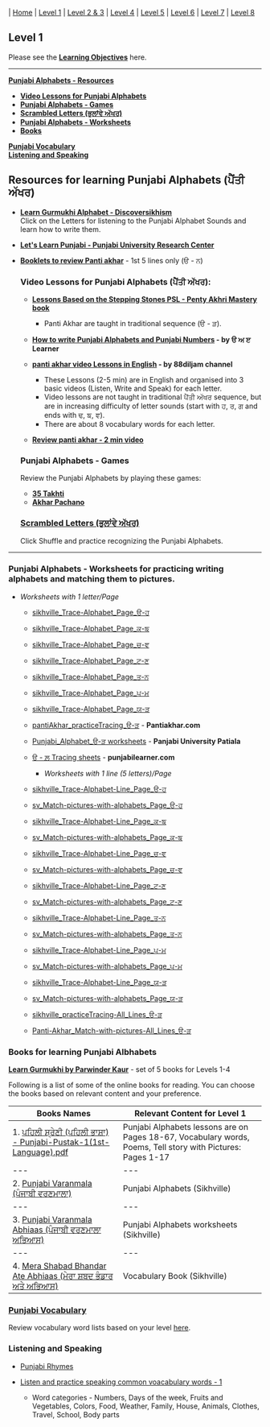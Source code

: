 | [Home](https://amardeep0.github.io/learnPunjabi/) | [Level 1](https://amardeep0.github.io/learnPunjabi/Level-1_Punjabi%20Alphabets/) | [Level 2 & 3](https://amardeep0.github.io/learnPunjabi/Level_2-3_Matra/) | [Level 4](https://amardeep0.github.io/learnPunjabi/Level-4_Intermediate/) | [Level 5](https://amardeep0.github.io/learnPunjabi/Level-5_intermediate/) | [Level 6](https://amardeep0.github.io/learnPunjabi/Level-6_Advanced/) | [Level 7](https://amardeep0.github.io/learnPunjabi/Level-7_Advanced/) | [Level 8](https://amardeep0.github.io/learnPunjabi/Level-8_WorldLanguageCompetencyTesting/)
 
## Level 1 

Please see the **[Learning Objectives](https://amardeep0.github.io/learnPunjabi/Level-1_Punjabi%20Alphabets/Level_1_Goals)** here.

---

**[Punjabi Alphabets - Resources](https://amardeep0.github.io/learnPunjabi/Level-1_Punjabi%20Alphabets#resources-for-learning-punjabi-alphabets-ਪੈਂਤੀ-ਅੱਖਰ)**
  - **[Video Lessons for Punjabi Alphabets](https://amardeep0.github.io/learnPunjabi/Level-1_Punjabi%20Alphabets#video-lessons-for-punjabi-alphabets-ਪੈਂਤੀ-ਅੱਖਰ)**
  - **[Punjabi Alphabets - Games](https://amardeep0.github.io/learnPunjabi/Level-1_Punjabi%20Alphabets#Punjabi-Alphabets-Games)**
  - **[Scrambled Letters (ਭੁਲਾਂਵੇ ਅੱਖਰ)](https://amardeep0.github.io/learnPunjabi/Level-1_Punjabi%20Alphabets#Scrambled-Letters-ਭੁਲਾਂਵੇ-ਅੱਖਰ)**
  - **[Punjabi Alphabets - Worksheets](https://amardeep0.github.io/learnPunjabi/Level-1_Punjabi%20Alphabets#Punjabi-Alphabets-Worksheets-for-practicing-writing-alphabets-and-matching-them-to-pictures)**
  - **[Books](https://amardeep0.github.io/learnPunjabi/Level-1_Punjabi%20Alphabets#Books-for-learning-Punjabi-Albhabets)**
  
**[Punjabi Vocabulary](https://amardeep0.github.io/learnPunjabi/Level-1_Punjabi%20Alphabets#Punjabi-Vocabulary)**  
**[Listening and Speaking](https://amardeep0.github.io/learnPunjabi/Level-1_Punjabi%20Alphabets#Listening-and-Speaking)**
  



## Resources for learning Punjabi Alphabets (ਪੈਂਤੀ ਅੱਖਰ)

 
  - **[Learn Gurmukhi Alphabet - Discoversikhism](http://www.discoversikhism.com/punjabi/punjabi_gurmukhi_alphabet.html)**  
      Click on the Letters for listening to the Punjabi Alphabet Sounds and learn how to write them.
      
  - **[Let's Learn Punjabi - Punjabi University Research Center](http://www.learnpunjabi.org/keyboard1.html#)**
  
  - **[Booklets to review Panti akhar](https://sites.google.com/khalsaschool.us/remote/kindergarten)** - 1st 5 lines only (ੳ - ਨ)
  
 
    ### Video Lessons for Punjabi Alphabets (ਪੈਂਤੀ ਅੱਖਰ):
     - **[Lessons Based on the Stepping Stones PSL - Penty Akhri Mastery book](https://amardeep0.github.io/learnPunjabi/Level-1_Punjabi%20Alphabets/panti-akhar-videoLessons)**  
       - Panti Akhar are taught in traditional sequence (ੳ - ੜ).
            
     - **[How to write Punjabi Alphabets and Punjabi Numbers](https://amardeep0.github.io/learnPunjabi/Level-1_Punjabi%20Alphabets/HowToWritePentiAkhar) - by ੳ ਅ ੲ Learner**
      
      - **[panti akhar video Lessons in English](https://amardeep0.github.io/learnPunjabi/Level-1_Punjabi%20Alphabets/VideoLessonsInEnglish_88diljam) - by 88diljam channel** 
  
        - These Lessons (2-5 min) are in English and organised into 3 basic videos (Listen, Write and Speak) for each letter. 
        - Video lessons are not taught in traditional ਪੈਂਤੀ ਅੱਖਰ sequence, but are in increasing difficulty of letter sounds (start with ਹ, ਰ, ਗ and ends with ਢ, ਙ, ਞ). 
        - There are about 8 vocabulary words for each letter.
    
      - **[Review panti akhar - 2 min video](https://youtu.be/1G6Pozog9LQ)** 

    ### Punjabi Alphabets - Games
   
      Review the Punjabi Alphabets by playing these games: 
   
     - **[35 Takhti](http://www.sikhville.org/index.php?option=com_content&view=article&id=46&Itemid=306)**  
     - **[Akhar Pachano](http://www.sikhville.org/index.php?option=com_content&view=article&id=116&Itemid=306)**
     
  
    ### [Scrambled Letters (ਭੁਲਾਂਵੇ ਅੱਖਰ)](http://www.discoversikhism.com/punjabi/gurmukhi_letter_shuffle.html)
     
      Click Shuffle and practice recognizing the Punjabi Alphabets.

---

### Punjabi Alphabets - Worksheets for practicing writing alphabets and matching them to pictures.

 - *Worksheets with 1 letter/Page*

    - [sikhville_Trace-Alphabet_Page_ੳ-ਹ](http://sikhville.org/pdf/Drawing-and-Tracing/35-khushkhat/1.pdf)
    - [sikhville_Trace-Alphabet_Page_ਕ-ਙ](http://sikhville.org/pdf/Drawing-and-Tracing/35-khushkhat/2.pdf)
    - [sikhville_Trace-Alphabet_Page_ਚ-ਞ](http://sikhville.org/pdf/Drawing-and-Tracing/35-khushkhat/3.pdf)
    - [sikhville_Trace-Alphabet_Page_ਟ-ਣ](http://sikhville.org/pdf/Drawing-and-Tracing/35-khushkhat/4.pdf)
    - [sikhville_Trace-Alphabet_Page_ਤ-ਨ](http://sikhville.org/pdf/Drawing-and-Tracing/35-khushkhat/5.pdf)
    - [sikhville_Trace-Alphabet_Page_ਪ-ਮ](http://sikhville.org/pdf/Drawing-and-Tracing/35-khushkhat/6.pdf)
    - [sikhville_Trace-Alphabet_Page_ਯ-ੜ](http://sikhville.org/pdf/Drawing-and-Tracing/35-khushkhat/7.pdf)

    - [pantiAkhar_practiceTracing_ੳ-ੜ](http://pantiakhar.com/images/worksheets/tracing.pdf) - **Pantiakhar.com**
    
    - [Punjabi_Alphabet_ੳ-ੜ worksheets](https://amardeep0.github.io/learnPunjabi/Level-1_Punjabi%20Alphabets/worksheets/punjabi-alphabet.pdf) - **Panjabi University Patiala** 
    
    - [ੳ - ਲ਼ Tracing sheets](https://punjabilearner.com/Resources/Tracing-Sheets-%E0%A9%B3-%E0%A8%B2%E0%A8%BC.pdf) - **punjabilearner.com**
      - *Worksheets with 1 line (5 letters)/Page*

    - [sikhville_Trace-Alphabet-Line_Page_ੳ-ਹ](http://sikhville.org/pdf/Drawing-and-Tracing/Trace-alphabets/page-1/Trace-alphabets_page1.pdf)
    - [sv_Match-pictures-with-alphabets_Page_ੳ-ਹ](http://www.sikhville.org/pdf/Match-the-following/Match-pictures-with-alphabets/page1/Match-pictures-with-alphabets-page01.pdf)
    
    - [sikhville_Trace-Alphabet-Line_Page_ਕ-ਙ](http://sikhville.org/pdf/Drawing-and-Tracing/Trace-alphabets/page-2/Trace-alphabets_page2.pdf)
    - [sv_Match-pictures-with-alphabets_Page_ਕ-ਙ](http://www.sikhville.org/pdf/Match-the-following/Match-pictures-with-alphabets/page2/Match-pictures-with-alphabets-page02.pdf)
    
    - [sikhville_Trace-Alphabet-Line_Page_ਚ-ਞ](http://sikhville.org/pdf/Drawing-and-Tracing/Trace-alphabets/page-3/Trace-alphabets_page3.pdf)
    - [sv_Match-pictures-with-alphabets_Page_ਚ-ਞ](http://www.sikhville.org/pdf/Match-the-following/Match-pictures-with-alphabets/page3/Match-pictures-with-alphabets-page03.pdf)
     
    - [sikhville_Trace-Alphabet-Line_Page_ਟ-ਣ](http://sikhville.org/pdf/Drawing-and-Tracing/Trace-alphabets/page-4/Trace-alphabets_page4.pdf)
    - [sv_Match-pictures-with-alphabets_Page_ਟ-ਣ](http://www.sikhville.org/pdf/Match-the-following/Match-pictures-with-alphabets/page4/Match-pictures-with-alphabets-page04.pdf)
     
    - [sikhville_Trace-Alphabet-Line_Page_ਤ-ਨ](http://sikhville.org/pdf/Drawing-and-Tracing/Trace-alphabets/page-5/Trace-alphabets_page5.pdf)
    - [sv_Match-pictures-with-alphabets_Page_ਤ-ਨ](http://www.sikhville.org/pdf/Match-the-following/Match-pictures-with-alphabets/page5/Match-pictures-with-alphabets-page05.pdf)
     
    - [sikhville_Trace-Alphabet-Line_Page_ਪ-ਮ](http://sikhville.org/pdf/Drawing-and-Tracing/Trace-alphabets/page-6/Trace-alphabets_page6.pdf)
    - [sv_Match-pictures-with-alphabets_Page_ਪ-ਮ](http://www.sikhville.org/pdf/Match-the-following/Match-pictures-with-alphabets/page6/Match-pictures-with-alphabets-page06.pdf)
     
    - [sikhville_Trace-Alphabet-Line_Page_ਯ-ੜ](http://sikhville.org/pdf/Drawing-and-Tracing/Trace-alphabets/page-7/Trace-alphabets_page7.pdf)
    - [sv_Match-pictures-with-alphabets_Page_ਯ-ੜ](http://www.sikhville.org/pdf/Match-the-following/Match-pictures-with-alphabets/page7/Match-pictures-with-alphabets-page07.pdf) 
     
    - [sikhville_practiceTracing-All_Lines_ੳ-ੜ](http://sikhville.org/pdf/Drawing-and-Tracing/Varanmala-Ahiyaas/Varanmala-Ahiyaas.pdf)  
    
    - [Panti-Akhar_Match-with-pictures-All_Lines_ੳ-ੜ](http://pantiakhar.com/images/worksheets/trace-n-match.pdf)
    
    
### Books for learning Punjabi Albhabets

**[Learn Gurmukhi by Parwinder Kaur](http://learngurmukhi.com/)** - set of 5 books for Levels 1-4

Following is a list of some of the online books for reading. You can choose the books based on relevant content and your preference. 

| Books Names | Relevant Content for Level 1 |
| --- | --- |
| 1. [ਪਹਿਲੀ ਸ਼੍ਰੇਣੀ (ਪਹਿਲੀ ਭਾਸ਼ਾ) - Punjabi-Pustak-1(1st-Language).pdf](http://files-cdn.pseb.ac.in/pseb_files/Punjabi-Pustak-1(1st-Language).pdf)| Punjabi Alphabets lessons are on Pages 18-67, Vocabulary words, Poems, Tell story with Pictures: Pages 1-17 |
| --- | --- |
| 2. [Punjabi Varanmala (ਪੰਜਾਬੀ ਵਰਣਮਾਲਾ)](http://sikhville.org/pdf/Informational/varnmala/Varanmala.pdf) | Punjabi Alphabets (Sikhville) | 
| --- | --- |
| 3. [Punjabi Varanmala Abhiaas (ਪੰਜਾਬੀ ਵਰਣਮਾਲਾ ਅਭਿਆਸ)](http://shop.sikhville.org/index.php?route=product/product&path=67&product_id=81) | Punjabi Alphabets worksheets (Sikhville)  | 
| --- | --- |
| 4. [Mera Shabad Bhandar Ate Abhiaas (ਮੇਰਾ ਸ਼ਬਦ ਭੰਡਾਰ ਅਤੇ ਅਭਿਆਸ)](http://shop.sikhville.org/index.php?route=product/product&path=67&product_id=84) | Vocabulary Book (Sikhville)  | 



### [Punjabi Vocabulary](https://amardeep0.github.io/learnPunjabi/Punjabi_Vocabulary)  
Review vocabulary word lists based on your level [here](https://amardeep0.github.io/learnPunjabi/Punjabi_Vocabulary).


### Listening and Speaking

  - [Punjabi Rhymes](http://www.learnpunjabi.org/rhymes_title.html)
  
  - [Listen and practice speaking common voacabulary words - 1](http://www.discoversikhism.com/punjabi/punjabi_gurmukhi_vocabulary.html)  
      - Word categories - Numbers, Days of the week, Fruits and Vegetables, Colors, Food, Weather, Family, House, Animals, Clothes, Travel, School, Body parts






  
